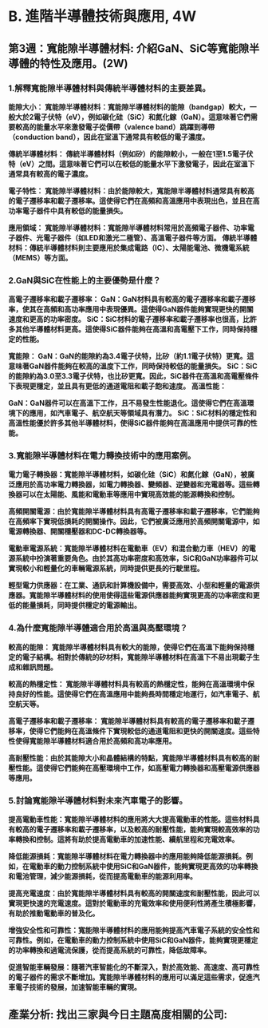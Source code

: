 # B. 進階半導體技術與應用, 4W
## 第3週：寬能隙半導體材料: 介紹GaN、SiC等寬能隙半導體的特性及應用。(2W)
### 1.解釋寬能隙半導體材料與傳統半導體材料的主要差異。

**能隙大小：
寬能隙半導體材料：寬能隙半導體材料的能隙（bandgap）較大，一般大於2電子伏特（eV），例如碳化硅（SiC）和氮化鎵（GaN）。這意味著它們需要較高的能量水平來激發電子從價帶（valence band）跳躍到導帶（conduction band），因此在室溫下通常具有較低的電子濃度。**

**傳統半導體材料：
傳統半導體材料（例如矽）的能隙較小，一般在1至1.5電子伏特（eV）之間。這意味著它們可以在較低的能量水平下激發電子，因此在室溫下通常具有較高的電子濃度。**

**電子特性：
寬能隙半導體材料：由於能隙較大，寬能隙半導體材料通常具有較高的電子遷移率和載子遷移率。這使得它們在高頻和高溫應用中表現出色，並且在高功率電子器件中具有較低的能量損失。**

**應用領域：
寬能隙半導體材料：寬能隙半導體材料常用於高頻電子器件、功率電子器件、光電子器件（如LED和激光二極管）、高溫電子器件等方面。
傳統半導體材料：傳統半導體材料則主要應用於集成電路（IC）、太陽能電池、微機電系統（MEMS）等方面。**

### 2.GaN與SiC在性能上的主要優勢是什麼？

**高電子遷移率和載子遷移率：
GaN：GaN材料具有較高的電子遷移率和載子遷移率，使其在高頻和高功率應用中表現優異。這使得GaN器件能夠實現更快的開關速度和更高的功率密度。
SiC：SiC材料的電子遷移率和載子遷移率也很高，比許多其他半導體材料更高。這使得SiC器件能夠在高溫和高電壓下工作，同時保持穩定的性能。**

**寬能隙：
GaN：GaN的能隙約為3.4電子伏特，比矽（約1.1電子伏特）更寬。這意味著GaN器件能夠在較高的溫度下工作，同時保持較低的能量損失。
SiC：SiC的能隙約為3.0至3.3電子伏特，也比矽更寬。因此，SiC器件在高溫和高電壓條件下表現更穩定，並且具有更低的通道電阻和載子飽和速度。
高溫性能：**

**GaN：GaN器件可以在高溫下工作，且不易發生性能退化。這使得它們在高溫環境下的應用，如汽車電子、航空航天等領域具有潛力。
SiC：SiC材料的穩定性和高溫性能優於許多其他半導體材料，使得SiC器件能夠在高溫應用中提供可靠的性能。**


### 3.寬能隙半導體材料在電力轉換技術中的應用案例。

**電力電子轉換器：寬能隙半導體材料，如碳化硅（SiC）和氮化鎵（GaN），被廣泛應用於高功率電力轉換器，如電力轉換器、變頻器、逆變器和充電器等。這些轉換器可以在太陽能、風能和電動車等應用中實現高效能的能源轉換和控制。**

**高頻開關電源：由於寬能隙半導體材料具有高電子遷移率和載子遷移率，它們能夠在高頻率下實現低損耗的開關操作。因此，它們被廣泛應用於高頻開關電源中，如電源轉換器、開關穩壓器和DC-DC轉換器等。**

**電動車電源系統：寬能隙半導體材料在電動車（EV）和混合動力車（HEV）的電源系統中扮演著重要角色。由於其高功率密度和高效率，SiC和GaN功率器件可以實現較小和輕量化的車輛電源系統，同時提供更長的行駛里程。**

**輕型電力供應器：在工業、通訊和計算機設備中，需要高效、小型和輕量的電源供應器。寬能隙半導體材料的使用使得這些電源供應器能夠實現更高的功率密度和更低的能量損耗，同時提供穩定的電源輸出。**

### 4.為什麼寬能隙半導體適合用於高溫與高壓環境？

**較高的能隙：
寬能隙半導體材料具有較大的能隙，使得它們在高溫下能夠保持穩定的電子結構。相對於傳統的矽材料，寬能隙半導體材料在高溫下不易出現載子生成和雜訊問題。**

**較高的熱穩定性：
寬能隙半導體材料具有較高的熱穩定性，能夠在高溫環境中保持良好的性能。這使得它們在高溫應用中能夠長時間穩定地運行，如汽車電子、航空航天等。**

**高電子遷移率和載子遷移率：
寬能隙半導體材料具有較高的電子遷移率和載子遷移率，使得它們能夠在高溫條件下實現較低的通道電阻和更快的開關速度。這些特性使得寬能隙半導體材料適合用於高頻和高功率應用。**

**高耐壓性能：由於其能隙大小和晶體結構的特點，寬能隙半導體材料具有較高的耐壓性能。這使得它們能夠在高壓環境中工作，如高壓電力轉換器和高壓電源供應器等應用。**

### 5.討論寬能隙半導體材料對未來汽車電子的影響。

**提高電動車性能：寬能隙半導體材料的應用將大大提高電動車的性能。這些材料具有較高的電子遷移率和載子遷移率，以及較高的耐壓性能，能夠實現較高效率的功率轉換和控制。這將有助於提高電動車的加速性能、續航里程和充電效率。**

**降低能源損耗：寬能隙半導體材料在電力轉換器中的應用能夠降低能源損耗。例如，在電動車的動力控制系統中使用SiC和GaN器件，能夠實現更高效的功率轉換和電池管理，減少能源損耗，從而提高電動車的能源利用率。**

**提高充電速度：由於寬能隙半導體材料具有較高的開關速度和耐壓性能，因此可以實現更快速的充電速度。這對於電動車的充電效率和使用便利性將產生積極影響，有助於推動電動車的普及化。**

**增強安全性和可靠性：寬能隙半導體材料的應用能夠提高汽車電子系統的安全性和可靠性。例如，在電動車的動力控制系統中使用SiC和GaN器件，能夠實現更穩定的功率轉換和過電流保護，從而提高系統的可靠性，降低故障率。**

**促進智能車輛發展：隨著汽車智能化的不斷深入，對於高效能、高速度、高可靠性的電子器件的需求不斷增加。寬能隙半導體材料的應用可以滿足這些需求，促進汽車電子技術的發展，加速智能車輛的實現。**

## 產業分析: 找出三家與今日主題高度相關的公司:




